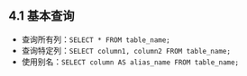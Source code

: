 ## **4.1 基本查询**

- 查询所有列：`SELECT * FROM table_name;`
- 查询特定列：`SELECT column1, column2 FROM table_name;`
- 使用别名：`SELECT column AS alias_name FROM table_name;`